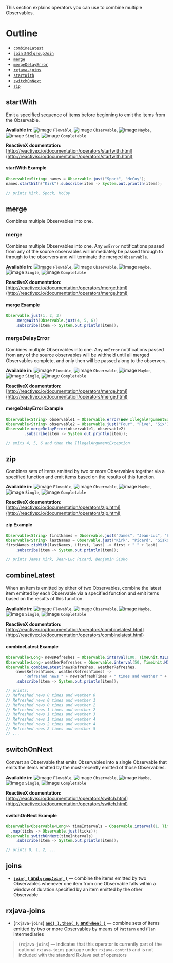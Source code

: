 This section explains operators you can use to combine multiple Observables.

# Outline

- [`combineLatest`](#combineLatest)
- [`join` and `groupJoin`](#joins)
- [`merge`](#merge)
- [`mergeDelayError`](#mergeDelayError)
- [`rxjava-joins`](#rxjava-joins)
- [`startWith`](#startWith)
- [`switchOnNext`](#switchOnNext)
- [`zip`](#zip)

## startWith

Emit a specified sequence of items before beginning to emit the items from the Observable.

**Available in:** ![image](https://raw.github.com/wiki/ReactiveX/RxJava/images/checkmark_on.png) `Flowable`, ![image](https://raw.github.com/wiki/ReactiveX/RxJava/images/checkmark_on.png) `Observable`, ![image](https://raw.github.com/wiki/ReactiveX/RxJava/images/checkmark_off.png) `Maybe`, ![image](https://raw.github.com/wiki/ReactiveX/RxJava/images/checkmark_off.png) `Single`, ![image](https://raw.github.com/wiki/ReactiveX/RxJava/images/checkmark_off.png) `Completable`

**ReactiveX doumentation:** [http://reactivex.io/documentation/operators/startwith.html](http://reactivex.io/documentation/operators/startwith.html)

#### startWith Example

```java
Observable<String> names = Observable.just("Spock", "McCoy");
names.startWith("Kirk").subscribe(item -> System.out.println(item));

// prints Kirk, Spock, McCoy
```

## merge

Combines multiple Observables into one. 


### merge

Combines multiple Observables into one. Any `onError` notifications passed from any of the source observables will immediately be passed through to through to the observers and will terminate the merged `Observable`.

**Available in:** ![image](https://raw.github.com/wiki/ReactiveX/RxJava/images/checkmark_on.png) `Flowable`, ![image](https://raw.github.com/wiki/ReactiveX/RxJava/images/checkmark_on.png) `Observable`, ![image](https://raw.github.com/wiki/ReactiveX/RxJava/images/checkmark_on.png) `Maybe`, ![image](https://raw.github.com/wiki/ReactiveX/RxJava/images/checkmark_on.png) `Single`, ![image](https://raw.github.com/wiki/ReactiveX/RxJava/images/checkmark_on.png) `Completable`

**ReactiveX doumentation:** [http://reactivex.io/documentation/operators/merge.html](http://reactivex.io/documentation/operators/merge.html)

#### merge Example

```java
Observable.just(1, 2, 3)
    .mergeWith(Observable.just(4, 5, 6))
    .subscribe(item -> System.out.println(item));
```

### mergeDelayError

Combines multiple Observables into one. Any `onError` notifications passed from any of the source observables will be withheld until all merged Observables complete, and only then will be passed along to the observers.

**Available in:** ![image](https://raw.github.com/wiki/ReactiveX/RxJava/images/checkmark_on.png) `Flowable`, ![image](https://raw.github.com/wiki/ReactiveX/RxJava/images/checkmark_on.png) `Observable`, ![image](https://raw.github.com/wiki/ReactiveX/RxJava/images/checkmark_on.png) `Maybe`, ![image](https://raw.github.com/wiki/ReactiveX/RxJava/images/checkmark_on.png) `Single`, ![image](https://raw.github.com/wiki/ReactiveX/RxJava/images/checkmark_on.png) `Completable`

**ReactiveX doumentation:** [http://reactivex.io/documentation/operators/merge.html](http://reactivex.io/documentation/operators/merge.html)

#### mergeDelayError Example

```java
Observable<String> observable1 = Observable.error(new IllegalArgumentException(""));
Observable<String> observable2 = Observable.just("Four", "Five", "Six");
Observable.mergeDelayError(observable1, observable2)
        .subscribe(item -> System.out.println(item));

// emits 4, 5, 6 and then the IllegalArgumentException
```

## zip

Combines sets of items emitted by two or more Observables together via a specified function and emit items based on the results of this function.

**Available in:** ![image](https://raw.github.com/wiki/ReactiveX/RxJava/images/checkmark_on.png) `Flowable`, ![image](https://raw.github.com/wiki/ReactiveX/RxJava/images/checkmark_on.png) `Observable`, ![image](https://raw.github.com/wiki/ReactiveX/RxJava/images/checkmark_on.png) `Maybe`, ![image](https://raw.github.com/wiki/ReactiveX/RxJava/images/checkmark_on.png) `Single`, ![image](https://raw.github.com/wiki/ReactiveX/RxJava/images/checkmark_off.png) `Completable`

**ReactiveX doumentation:** [http://reactivex.io/documentation/operators/zip.html](http://reactivex.io/documentation/operators/zip.html)

#### zip Example

```java
Observable<String> firstNames = Observable.just("James", "Jean-Luc", "Benjamin");
Observable<String> lastNames = Observable.just("Kirk", "Picard", "Sisko");
firstNames.zipWith(lastNames, (first, last) -> first + " " + last)
    .subscribe(item -> System.out.println(item));

// prints James Kirk, Jean-Luc Picard, Benjamin Sisko
```

## combineLatest

When an item is emitted by either of two Observables, combine the latest item emitted by each Observable via a specified function and emit items based on the results of this function.

**Available in:** ![image](https://raw.github.com/wiki/ReactiveX/RxJava/images/checkmark_on.png) `Flowable`, ![image](https://raw.github.com/wiki/ReactiveX/RxJava/images/checkmark_on.png) `Observable`, ![image](https://raw.github.com/wiki/ReactiveX/RxJava/images/checkmark_off.png) `Maybe`, ![image](https://raw.github.com/wiki/ReactiveX/RxJava/images/checkmark_off.png) `Single`, ![image](https://raw.github.com/wiki/ReactiveX/RxJava/images/checkmark_off.png) `Completable`

**ReactiveX doumentation:** [http://reactivex.io/documentation/operators/combinelatest.html](http://reactivex.io/documentation/operators/combinelatest.html)

#### combineLatest Example

```java
Observable<Long> newsRefreshes = Observable.interval(100, TimeUnit.MILLISECONDS);
Observable<Long> weatherRefreshes = Observable.interval(50, TimeUnit.MILLISECONDS);
Observable.combineLatest(newsRefreshes, weatherRefreshes,
    (newsRefreshTimes, weatherRefreshTimes) ->
        "Refreshed news " + newsRefreshTimes + " times and weather " + weatherRefreshTimes)
    .subscribe(item -> System.out.println(item));

// prints:
// Refreshed news 0 times and weather 0
// Refreshed news 0 times and weather 1
// Refreshed news 0 times and weather 2
// Refreshed news 1 times and weather 2
// Refreshed news 1 times and weather 3
// Refreshed news 1 times and weather 4
// Refreshed news 2 times and weather 4
// Refreshed news 2 times and weather 5
// ...
```

## switchOnNext

Convert an Observable that emits Observables into a single Observable that emits the items emitted by the most-recently emitted of those Observables.

**Available in:** ![image](https://raw.github.com/wiki/ReactiveX/RxJava/images/checkmark_on.png) `Flowable`, ![image](https://raw.github.com/wiki/ReactiveX/RxJava/images/checkmark_on.png) `Observable`, ![image](https://raw.github.com/wiki/ReactiveX/RxJava/images/checkmark_off.png) `Maybe`, ![image](https://raw.github.com/wiki/ReactiveX/RxJava/images/checkmark_off.png) `Single`, ![image](https://raw.github.com/wiki/ReactiveX/RxJava/images/checkmark_off.png) `Completable`

**ReactiveX doumentation:** [http://reactivex.io/documentation/operators/switch.html](http://reactivex.io/documentation/operators/switch.html)

#### switchOnNext Example

```java
Observable<Observable<Long>> timeIntervals = Observable.interval(1, TimeUnit.MILLISECONDS)
  .map(ticks -> Observable.just(ticks));
Observable.switchOnNext(timeIntervals)
    .subscribe(item -> System.out.println(item));

// prints 0, 1, 2, ... 
```


## joins

* [**`join( )` and `groupJoin( )`**](http://reactivex.io/documentation/operators/join.html) — combine the items emitted by two Observables whenever one item from one Observable falls within a window of duration specified by an item emitted by the other Observable

## rxjava-joins

* (`rxjava-joins`) [**`and( )`, `then( )`, and `when( )`**](http://reactivex.io/documentation/operators/and-then-when.html) — combine sets of items emitted by two or more Observables by means of `Pattern` and `Plan` intermediaries

> (`rxjava-joins`) — indicates that this operator is currently part of the optional `rxjava-joins` package under `rxjava-contrib` and is not included with the standard RxJava set of operators
